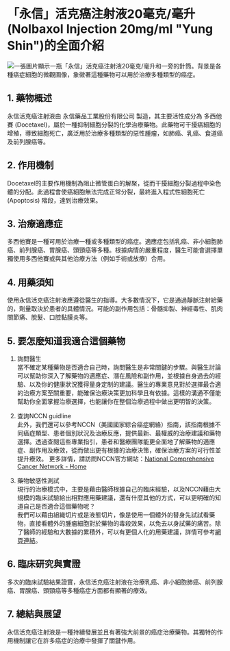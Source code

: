 # 「永信」活克癌注射液20毫克/毫升 (Nolbaxol Injection 20mg/ml \"Yung Shin\")的全面介紹
![一張圖片顯示一瓶「永信」活克癌注射液20毫克/毫升和一旁的針筒。背景是各種癌症細胞的微觀圖像，象徵著這種藥物可以用於治療多種類型的癌症。](None)

## 1. 藥物概述 

永信活克癌注射液由 永信藥品工業股份有限公司 製造，其主要活性成分為 多西他賽 (Docetaxel)，屬於一種抑制細胞分裂的化學治療藥物。此藥物可干擾癌細胞的增殖，導致細胞死亡，廣泛用於治療多種類型的惡性腫瘤，如肺癌、乳癌、食道癌及前列腺癌等。

## 2. 作用機制 

Docetaxel的主要作用機制為阻止微管蛋白的解聚，從而干擾細胞分裂過程中染色體的分配。此過程會使癌細胞無法完成正常分裂，最終進入程式性細胞死亡 (Apoptosis) 階段，達到治療效果。

## 3. 治療適應症 

多西他賽是一種可用於治療一種或多種類型的癌症。適應症包括乳癌、非小細胞肺癌、前列腺癌、胃腺癌、頭頸癌等多種。根據病情的嚴重程度，醫生可能會選擇單獨使用多西他賽或與其他治療方法（例如手術或放療）合用。

## 4. 用藥須知 

使用永信活克癌注射液應遵從醫生的指導。大多數情況下，它是通過靜脈注射給藥的，劑量取決於患者的具體情況。可能的副作用包括：骨髓抑製、神經毒性、肌肉關節痛、脫髮、口腔黏膜炎等。

## 5. 要怎麼知道我適合這個藥物 

1. 詢問醫生  
當不確定某種藥物是否適合自己時，詢問醫生是非常關鍵的步驟。與醫生討論可以幫助你深入了解藥物的適應症、潛在風險和副作用，並根據自身過去的經驗、以及你的健康狀況獲得量身定制的建議。醫生的專業意見對於選擇最合適的治療方案至關重要，能確保治療決策更加科學且有依據。這樣的溝通不僅能幫助你全面掌握治療選擇，也能讓你在整個治療過程中做出更明智的決策。 

2. 查詢NCCN guidline  
此外，我們還可以參考NCCN（美國國家綜合癌症網絡）指南，該指南根據不同癌症類型、患者個別狀況及治療反應，提供最新、最權威的治療建議和藥物選擇。透過查閱這些專業指引，患者和醫療團隊能更全面地了解藥物的適應症、副作用及療效，從而做出更有根據的治療決策，確保治療方案的可行性並提升療效。 
更多詳情，請訪問NCCN官方網站：[National Comprehensive Cancer Network - Home](https://www.nccn.org/)

3. 藥物敏感性測試  
現行的治療模式中，主要是藉由醫師根據自己的臨床經驗，以及NCCN藉由大規模的臨床試驗給出相對應用藥建議，還有什麼其他的方式，可以更明確的知道自己是否適合這個藥物呢？   
我們可以藉由組織切片或是液態切片，像是使用一個體外的替身先試試看藥物，直接看體外的腫瘤細胞對於藥物的毒殺效果，以免去以身試藥的痛苦。除了醫師的經驗和大數據的累積外，可以有更個人化的用藥建議，詳情可參考[網頁連結](https://info.cancerfree.io/)。

## 6. 臨床研究與實證 

多次的臨床試驗結果證實，永信活克癌注射液在治療乳癌、非小細胞肺癌、前列腺癌、胃腺癌、頭頸癌等多種癌症方面都有顯著的療效。

## 7. 總結與展望 

永信活克癌注射液是一種持續發展並且有著強大前景的癌症治療藥物。其獨特的作用機制讓它在許多癌症的治療中發揮了關鍵作用。
